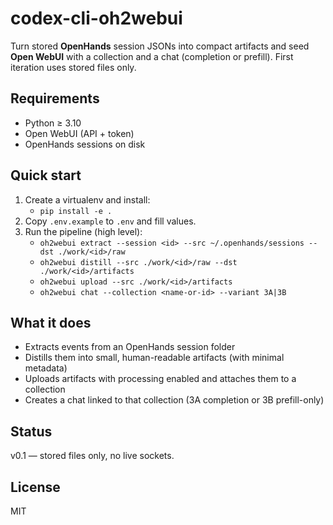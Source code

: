 # codex-cli-oh2webui

Turn stored **OpenHands** session JSONs into compact artifacts and seed **Open WebUI** with a collection and a chat (completion or prefill). First iteration uses stored files only.

## Requirements
- Python ≥ 3.10
- Open WebUI (API + token)
- OpenHands sessions on disk

## Quick start
1. Create a virtualenv and install:
   - `pip install -e .`
2. Copy `.env.example` to `.env` and fill values.
3. Run the pipeline (high level):
   - `oh2webui extract --session <id> --src ~/.openhands/sessions --dst ./work/<id>/raw`
   - `oh2webui distill --src ./work/<id>/raw --dst ./work/<id>/artifacts`
   - `oh2webui upload --src ./work/<id>/artifacts`
   - `oh2webui chat --collection <name-or-id> --variant 3A|3B`

## What it does
- Extracts events from an OpenHands session folder
- Distills them into small, human-readable artifacts (with minimal metadata)
- Uploads artifacts with processing enabled and attaches them to a collection
- Creates a chat linked to that collection (3A completion or 3B prefill-only)

## Status
v0.1 — stored files only, no live sockets.

## License
MIT
